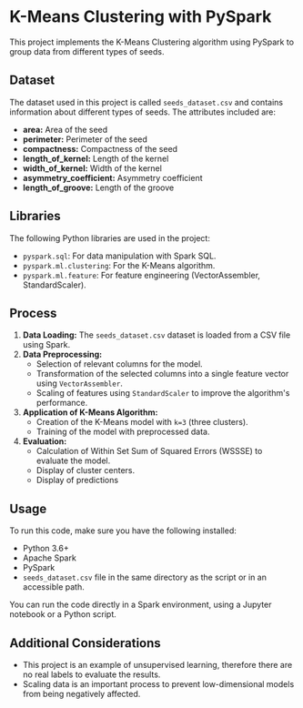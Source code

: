 # K-Means Clustering with PySpark

This project implements the K-Means Clustering algorithm using PySpark to group data from different types of seeds.

## Dataset

The dataset used in this project is called `seeds_dataset.csv` and contains information about different types of seeds. The attributes included are:

*   **area:** Area of the seed
*   **perimeter:** Perimeter of the seed
*   **compactness:** Compactness of the seed
*   **length_of_kernel:** Length of the kernel
*   **width_of_kernel:** Width of the kernel
*   **asymmetry_coefficient:** Asymmetry coefficient
*   **length_of_groove:** Length of the groove

## Libraries

The following Python libraries are used in the project:

*   `pyspark.sql`: For data manipulation with Spark SQL.
*   `pyspark.ml.clustering`: For the K-Means algorithm.
*   `pyspark.ml.feature`: For feature engineering (VectorAssembler, StandardScaler).

## Process

1.  **Data Loading:** The `seeds_dataset.csv` dataset is loaded from a CSV file using Spark.
2.  **Data Preprocessing:**
    *   Selection of relevant columns for the model.
    *   Transformation of the selected columns into a single feature vector using `VectorAssembler`.
    *   Scaling of features using `StandardScaler` to improve the algorithm's performance.
3.  **Application of K-Means Algorithm:**
    *   Creation of the K-Means model with `k=3` (three clusters).
    *   Training of the model with preprocessed data.
4.  **Evaluation:**
    *   Calculation of Within Set Sum of Squared Errors (WSSSE) to evaluate the model.
    *   Display of cluster centers.
    *  Display of predictions

## Usage

To run this code, make sure you have the following installed:

*   Python 3.6+
*   Apache Spark
*   PySpark
*   `seeds_dataset.csv` file in the same directory as the script or in an accessible path.

You can run the code directly in a Spark environment, using a Jupyter notebook or a Python script.

## Additional Considerations

*   This project is an example of unsupervised learning, therefore there are no real labels to evaluate the results.
*   Scaling data is an important process to prevent low-dimensional models from being negatively affected.